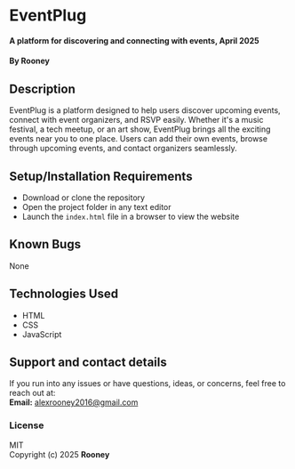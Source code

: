 # EventPlug
#### A platform for discovering and connecting with events, April 2025  
#### By **Rooney**

## Description
EventPlug is a platform designed to help users discover upcoming events, connect with event organizers, and RSVP easily. Whether it's a music festival, a tech meetup, or an art show, EventPlug brings all the exciting events near you to one place. Users can add their own events, browse through upcoming events, and contact organizers seamlessly.

## Setup/Installation Requirements
* Download or clone the repository
* Open the project folder in any text editor
* Launch the `index.html` file in a browser to view the website

## Known Bugs
None

## Technologies Used
* HTML
* CSS
* JavaScript

## Support and contact details
If you run into any issues or have questions, ideas, or concerns, feel free to reach out at:  
**Email:** alexrooney2016@gmail.com

### License
MIT  
Copyright (c) 2025 **Rooney**
